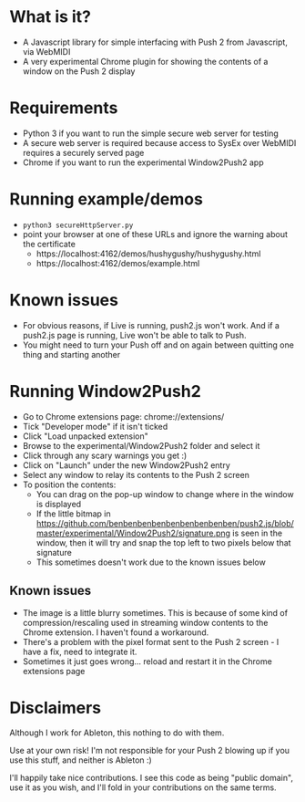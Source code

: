 # What is it?

* A Javascript library for simple interfacing with Push 2 from Javascript, via WebMIDI
* A very experimental Chrome plugin for showing the contents of a window on the Push 2 display

# Requirements

* Python 3 if you want to run the simple secure web server for testing
* A secure web server is required because access to SysEx over WebMIDI requires a securely served page
* Chrome if you want to run the experimental Window2Push2 app

# Running example/demos

* ```python3 secureHttpServer.py```
* point your browser at one of these URLs and ignore the warning about the certificate
  * https://localhost:4162/demos/hushygushy/hushygushy.html
  * https://localhost:4162/demos/example.html

# Known issues

* For obvious reasons, if Live is running, push2.js won't work. And if a push2.js page is running, Live won't be able to talk to Push.
* You might need to turn your Push off and on again between quitting one thing and starting another

# Running Window2Push2

* Go to Chrome extensions page: chrome://extensions/
* Tick "Developer mode" if it isn't ticked
* Click "Load unpacked extension"
* Browse to the experimental/Window2Push2 folder and select it
* Click through any scary warnings you get :)
* Click on "Launch" under the new Window2Push2 entry
* Select any window to relay its contents to the Push 2 screen
* To position the contents:
  * You can drag on the pop-up window to change where in the window is displayed
  * If the little bitmap in https://github.com/benbenbenbenbenbenbenbenben/push2.js/blob/master/experimental/Window2Push2/signature.png is seen in the window, then it will try and snap the top left to two pixels below that signature
  * This sometimes doesn't work due to the known issues below

## Known issues

* The image is a little blurry sometimes. This is because of some kind of compression/rescaling used in streaming window contents to the Chrome extension. I haven't found a workaround.
* There's a problem with the pixel format sent to the Push 2 screen - I have a fix, need to integrate it.
* Sometimes it just goes wrong... reload and restart it in the Chrome extensions page


# Disclaimers

Although I work for Ableton, this nothing to do with them.

Use at your own risk! I'm not responsible for your Push 2 blowing up if you use this stuff, and neither is Ableton :)

I'll happily take nice contributions. I see this code as being "public domain", use it as you wish, and I'll fold in your contributions on the same terms.
